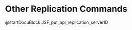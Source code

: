 Other Replication Commands
==========================

<!-- arangod/RestHandler/RestReplicationHandler.cpp -->
@startDocuBlock JSF_put_api_replication_serverID
